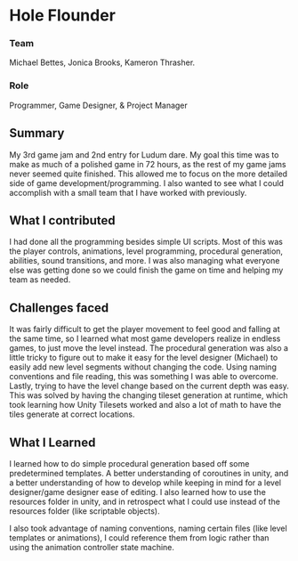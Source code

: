 # Hole Flounder

### Team
Michael Bettes, Jonica Brooks, Kameron Thrasher.

### Role
Programmer, Game Designer, & Project Manager

## Summary
My 3rd game jam and 2nd entry for Ludum dare. My goal this time was to make as much of a polished game in 72 hours, as the rest of my game jams never seemed quite finished. This allowed me to focus on the more detailed side of game development/programming. I also wanted to see what I could accomplish with a small team that I have worked with previously.

## What I contributed
I had done all the programming besides simple UI scripts. Most of this was the player controls, animations, level programming, procedural generation, abilities, sound transitions, and more. I was also managing what everyone else was getting done so we could finish the game on time and helping my team as needed.

## Challenges faced
It was fairly difficult to get the player movement to feel good and falling at the same time, so I learned what most game developers realize in endless games, to just move the level instead. The procedural generation was also a little tricky to figure out to make it easy for the level designer (Michael) to easily add new level segments without changing the code. Using naming conventions and file reading, this was something I was able to overcome. Lastly, trying to have the level change based on the current depth was easy. This was solved by having the changing tileset generation at runtime, which took learning how Unity Tilesets worked and also a lot of math to have the tiles generate at correct locations. 

## What I Learned
I learned how to do simple procedural generation based off some predetermined templates. A better understanding of coroutines in unity, and a better understanding of how to develop while keeping in mind for a level designer/game designer ease of editing. I also learned how to use the resources folder in unity, and in retrospect what I could use instead of the resources folder (like scriptable objects). 

I also took advantage of naming conventions, naming certain files (like level templates or animations), I could reference them from logic rather than using the animation controller state machine.



